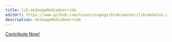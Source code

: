 ```yaml
---
title: lib.mkImageMediaOverride
editUrl: https://www.github.com/nixos/nixpkgs/blob/master/lib/modules.nix#L1026C26
description: mkImageMediaOverride
---
```


<a href="https://www.github.com/nixos/nixpkgs/blob/master/lib/modules.nix#L1026C26">Contribute Now!</a>
